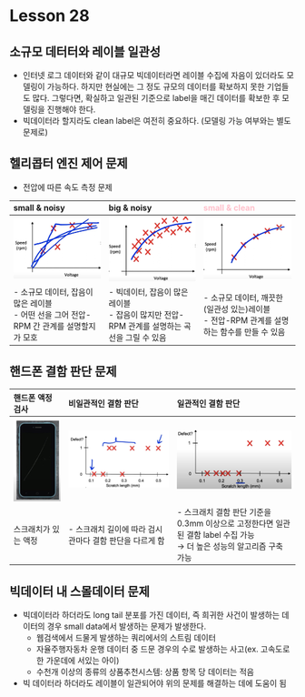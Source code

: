 # Lesson 28

## 소규모 데터터와 레이블 일관성
- 인터넷 로그 데이터와 같이 대규모 빅데이터라면 레이블 수집에 자음이 있더라도 모델링이 가능하다. 하지만 현실에는 그 정도 규모의 데이터를 확보하지 못한 기업들도 많다. 그렇다면, 확실하고 일관된 기준으로 label을 매긴 데이터를 확보한 후 모델링을 진행해야 한다.
- 빅데이터라 할지라도 clean label은 여전히 중요하다. (모델링 가능 여부와는 별도 문제로)

## 헬리콥터 엔진 제어 문제 
- 전압에 따른 속도 측정 문제

|small & noisy|big & noisy|<font color="pink">small & clean</font>|
|:---|:---|:---|
|<center><img src= "./fig1.png" width="100%"></center>|<center><img src= "./fig2.png" width="100%"></center>|<center><img src= "./fig3.png" width="100%"></center>|
|- 소규모 데이터, 잡음이 많은 레이블 <br/> - 어떤 선을 그어 전압-RPM 간 관계를 설명할지가 모호|- 빅데이터, 잡음이 많은 레이블 <br/> - 잡음이 많지만 전압-RPM 관계를 설명하는 곡선을 그릴 수 있음| - 소규모 데이터, 깨끗한(일관성 있는)레이블 <br/> - 전압-RPM 관계를 설명하는 함수를 만들 수 있음|

## 핸드폰 결함 판단 문제
    
|핸드폰 액정 검사|비일관적인 결함 판단|일관적인 결함 판단|
|:---|:---|:---|
|<center><img src= "./fig4.png" width="100%"></center>|<center><img src= "./fig5.png" width="100%"></center>|<center><img src= "./fig6.png" width="100%"></center>|
|스크래치가 있는 액정|- 스크래치 길이에 따라 검시관마다 결함 판단을 다르게 함|- 스크래치 결함 판단 기준을 0.3mm 이상으로 고정한다면 일관된 결함 label 수집 가능 <br/> $\rightarrow$ 더 높은 성능의 알고리즘 구축 가능|

## 빅데이터 내 스몰데이터 문제
- 빅데이터라 하더라도 long tail 분포를 가진 데이터, 즉 희귀한 사건이 발생하는 데이터의 경우 small data에서 발생하는 문제가 발생한다.
    - 웹검색에서 드물게 발생하는 쿼리에서의 스트림 데이터
    - 자율주행자동차 운행 데이터 중 드문 경우의 수로 발생하는 사고(ex. 고속도로 한 가운데에 서있는 아이)
    - 수천개 이상의 종류의 상품추천시스템: 상품 항목 당 데이터는 적음
- 빅 데이터라 하더라도 레이블이 일관되어야 위의 문제를 해결하는 데에 도움이 됨